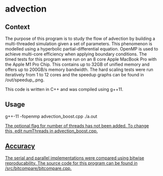 # advection


## Context
The purpose of this program is to study the flow of advection by building a multi-threaded simulation given a set of parameters. This phenomenon is modelled using a hyperbolic partial-differential equation. OpenMP is used to achieve multi-core efficiency when applying boundary conditions. The timed tests for this program were run on an 8 core Apple MacBook Pro with the Apple M1 Pro Chip. This contains up to 32GB of unified memory and offers up to 200GB/s memory bandwidth. The hard scaling tests were run iteratively from 1 to 12 cores and the speedup graphs can be found in /out/speedup_.png.

This code is written in C++ and was compiled using g++11.

## Usage
g++-11 -fopenmp advection_boost.cpp
./a.out <N> <NT> <L> <T> <u> <v>

The optional flag for number of threads has not been added. To change this, edit numThreads in advection_boost.cpp.

## Accuracy
The serial and parallel implementations were compared using bitwise reproducability. The source code for this program can be found in /src/bitcompare/bitcompare.cpp.
